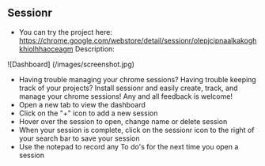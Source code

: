 ## Sessionr
* You can try the project here:
https://chrome.google.com/webstore/detail/sessionr/olepjcipnaalkakoghkhiolhhaoceagm
Description:

![Dashboard] (/images/screenshot.jpg)

* Having trouble managing your chrome sessions? Having trouble keeping track of your projects? Install sessionr and easily create, track, and manage your chrome sessions! Any and all feedback is welcome!
* Open a new tab to view the dashboard
* Click on the "+" icon to add a new session
* Hover over the session to open, change name or delete session
* When your session is complete, click on the sessionr icon to the right of your search bar to save your session 
* Use the notepad to record any To do's for the next time you open a session